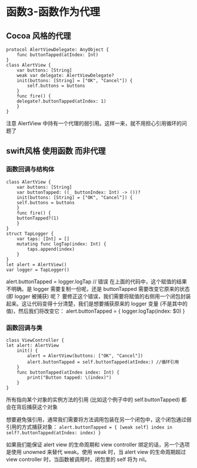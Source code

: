 # 函数3-函数作为代理

## Cocoa 风格的代理

```
protocol AlertViewDelegate: AnyObject {  
	func buttonTapped(atIndex: Int)  
}  
class AlertView {  
	var buttons: [String]  
	weak var delegate: AlertViewDelegate?  
	init(buttons: [String] = ["OK", "Cancel"]) {  
		self.buttons = buttons  
	}
	func fire() {  
	delegate?.buttonTapped(atIndex: 1)  
	}  
}  
```
注意 AlertView 中持有一个代理的弱引用。这样一来，就不用担心引用循环的问题了


## swift风格 使用函数 而非代理

### 函数回调与结构体
```
class AlertView {
	var buttons: [String]
	var buttonTapped: ((_ buttonIndex: Int) -> ())?
	init(buttons: [String] = ["OK", "Cancel"]) {
	self.buttons = buttons
	}
	func fire() {
	buttonTapped?(1)
	}
}
struct TapLogger {
	var taps: [Int] = []
	mutating func logTap(index: Int) {
		taps.append(index)
	}
}
let alert = AlertView()
var logger = TapLogger()
```

alert.buttonTapped = logger.logTap // 错误
在上面的代码中，这个赋值的结果不明确。是 logger 需要复制一份呢，还是 buttonTapped 需要改变它原来的状态 (即 logger 被捕获) 呢？
要修正这个错误，我们需要将赋值的右侧用一个闭包封装起来。这让代码变得十分清楚，我们是想要捕获原来的 logger 变量 (不是其中的值)，然后我们将改变它：
alert.buttonTapped = { logger.logTap(index: $0) }



### 函数回调与类
```
class ViewController {
let alert: AlertView
    init() {
        alert = AlertView(buttons: ["OK", "Cancel"])
        alert.buttonTapped = self.buttonTapped(atIndex:) //循环引用
    }
    func buttonTapped(atIndex index: Int) {
        print("Button tapped: \(index)")
    }
}
```

所有指向某个对象的实例方法的引用 (比如这个例子中的 self.buttonTapped) 都会在背后捕获这个对象

想要避免强引用，通常我们需要将方法调用包装在另一个闭包中，这个闭包通过弱引用的方式捕获对象：
`
alert.buttonTapped = { [weak self] index in
	self?.buttonTapped(atIndex: index)
}
`

如果我们能保证 alert view 的生命周期和 view controller 绑定的话，另一个选项是使用 unowned 来替代 weak。使用 weak 时，当 alert view 的生命周期超过 view controller 时，当函数被调用时，闭包里的 self 将为 nil。





